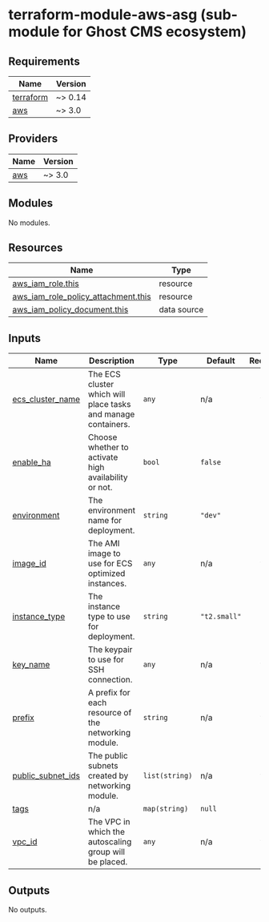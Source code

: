 # terraform-module-aws-asg (sub-module for Ghost CMS ecosystem)

<!-- BEGINNING OF PRE-COMMIT-TERRAFORM DOCS HOOK -->
## Requirements

| Name | Version |
|------|---------|
| <a name="requirement_terraform"></a> [terraform](#requirement\_terraform) | ~> 0.14 |
| <a name="requirement_aws"></a> [aws](#requirement\_aws) | ~> 3.0 |

## Providers

| Name | Version |
|------|---------|
| <a name="provider_aws"></a> [aws](#provider\_aws) | ~> 3.0 |

## Modules

No modules.

## Resources

| Name | Type |
|------|------|
| [aws_iam_role.this](https://registry.terraform.io/providers/hashicorp/aws/latest/docs/resources/iam_role) | resource |
| [aws_iam_role_policy_attachment.this](https://registry.terraform.io/providers/hashicorp/aws/latest/docs/resources/iam_role_policy_attachment) | resource |
| [aws_iam_policy_document.this](https://registry.terraform.io/providers/hashicorp/aws/latest/docs/data-sources/iam_policy_document) | data source |

## Inputs

| Name | Description | Type | Default | Required |
|------|-------------|------|---------|:--------:|
| <a name="input_ecs_cluster_name"></a> [ecs\_cluster\_name](#input\_ecs\_cluster\_name) | The ECS cluster which will place tasks and manage containers. | `any` | n/a | yes |
| <a name="input_enable_ha"></a> [enable\_ha](#input\_enable\_ha) | Choose whether to activate high availability or not. | `bool` | `false` | no |
| <a name="input_environment"></a> [environment](#input\_environment) | The environment name for deployment. | `string` | `"dev"` | no |
| <a name="input_image_id"></a> [image\_id](#input\_image\_id) | The AMI image to use for ECS optimized instances. | `any` | n/a | yes |
| <a name="input_instance_type"></a> [instance\_type](#input\_instance\_type) | The instance type to use for deployment. | `string` | `"t2.small"` | no |
| <a name="input_key_name"></a> [key\_name](#input\_key\_name) | The keypair to use for SSH connection. | `any` | n/a | yes |
| <a name="input_prefix"></a> [prefix](#input\_prefix) | A prefix for each resource of the networking module. | `string` | n/a | yes |
| <a name="input_public_subnet_ids"></a> [public\_subnet\_ids](#input\_public\_subnet\_ids) | The public subnets created by networking module. | `list(string)` | n/a | yes |
| <a name="input_tags"></a> [tags](#input\_tags) | n/a | `map(string)` | `null` | no |
| <a name="input_vpc_id"></a> [vpc\_id](#input\_vpc\_id) | The VPC in which the autoscaling group will be placed. | `any` | n/a | yes |

## Outputs

No outputs.
<!-- END OF PRE-COMMIT-TERRAFORM DOCS HOOK -->
